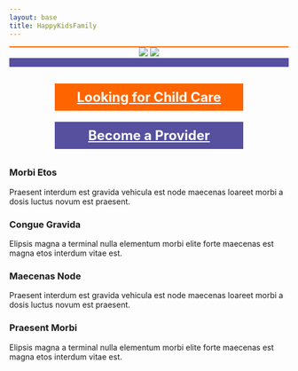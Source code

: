 ```yaml
---
layout: base
title: HappyKidsFamily
---
```


<div style="text-align:center">
	<div style="height: 2px; background: #fe6500; width: 100%;"></div>
	<img class="desktop-only" src="{{ site.baseurl }}/slider.png" />
	<img class="mobile-only" src="{{ site.baseurl }}/slider_small.png" />
	<div style="height: 1rem; background: #56509f; width: 100%;"></div>
	<div style="width: 100%; padding-top: 20px;">
		<a href="{{site.baseurl}}/index" style="font-size: 1.5rem; font-weight: bold; display: inline-block; color: #fff; background: #fe6500; width: 20rem; padding: 10px; margin: 10px">Looking for Child Care</a>
		<a href="{{site.baseurl}}/index" style="font-size: 1.5rem; font-weight: bold; display: inline-block; color: #fff; background: #56509f; width: 20rem; padding: 10px; margin: 10px">Become a Provider</a>
	</div>
</div>
<div class="home-block">

<div class="entry-wrap">
		<div class="entry-content">
			<div class="entry-container">
							<div class="entry-row">
								<div class="entry-cell entry-col-md-3">
									<i class="entry-cell-icon fa fa-fw fa-trophy"></i>
									<div class="entry-cell-text">
										<h3>Morbi Etos</h3>
										<p>Praesent interdum est gravida vehicula est node maecenas loareet morbi a dosis luctus novum est praesent.</p>
									</div>
								</div>
								<div class="entry-cell entry-col-md-3">
									<i class="entry-cell-icon fa fa-fw fa-hourglass-half"></i>
									<div class="entry-cell-text">
										<h3>Congue Gravida</h3>
										<p>Elipsis magna a terminal nulla elementum morbi elite forte maecenas est magna etos interdum vitae est.</p>
									</div>
								</div>
							</div>
							<div class="entry-row">
								<div class="entry-cell entry-col-md-3">
									<i class="entry-cell-icon fa fa-fw fa-cubes"></i>
									<div class="entry-cell-text">
										<h3>Maecenas Node</h3>
										<p>Praesent interdum est gravida vehicula est node maecenas loareet morbi a dosis luctus novum est praesent.</p>
									</div>
								</div>
								<div class="entry-cell entry-col-md-3">
									<i class="entry-cell-icon fa fa-fw fa-compass"></i>
									<div class="entry-cell-text">
										<h3>Praesent Morbi</h3>
										<p>Elipsis magna a terminal nulla elementum morbi elite forte maecenas est magna etos interdum vitae est.</p>
									</div>
								</div>
							</div>
						</div>	
					</div>
			</div>	
	
</div>

